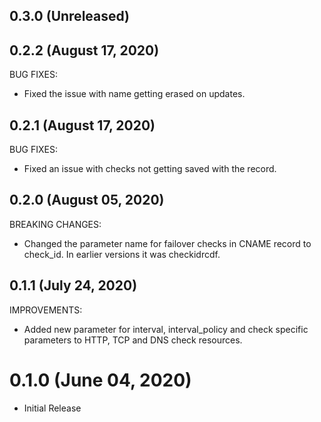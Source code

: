 ## 0.3.0 (Unreleased)
## 0.2.2 (August 17, 2020)

BUG FIXES:
- Fixed the issue with name getting erased on updates.
## 0.2.1 (August 17, 2020)

BUG FIXES:
- Fixed an issue with checks not getting saved with the record.
## 0.2.0 (August 05, 2020)

BREAKING CHANGES:

- Changed the parameter name for failover checks in CNAME record to check_id. In earlier versions it was checkidrcdf.
## 0.1.1 (July 24, 2020)

IMPROVEMENTS:

- Added new parameter for interval, interval_policy and check specific parameters to HTTP, TCP and DNS check resources.
# 0.1.0 (June 04, 2020)

- Initial Release
